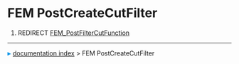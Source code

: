 # FEM PostCreateCutFilter
1.  REDIRECT [FEM_PostFilterCutFunction](FEM_PostFilterCutFunction.md)



---
![](images/Right_arrow.png) [documentation index](../README.md) > FEM PostCreateCutFilter
